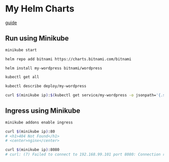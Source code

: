 # My Helm Charts
[guide](https://helm.sh/docs/chart_template_guide)


## Run using Minikube
```sh
minikube start

helm repo add bitnami https://charts.bitnami.com/bitnami

helm install my-wordpress bitnami/wordpress

kubectl get all

kubectl describe deploy/my-wordpress

curl $(minikube ip):$(kubectl get service/my-wordpress -o jsonpath='{.spec.ports[].nodePort}')
```


## Ingress using Minikube
```sh
minikube addons enable ingress

curl $(minikube ip):80
# <h1>404 Not Found</h1>
# <center>nginx</center>

curl $(minikube ip):8080
# curl: (7) Failed to connect to 192.168.99.101 port 8080: Connection refused
```
